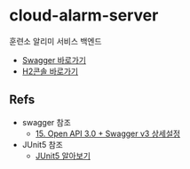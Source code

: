 # cloud-alarm-server
훈련소 알리미 서비스 백엔드

- [Swagger 바로가기](http://localhost:8080/swagger-ui/index.html?configUrl=/v3/api-docs/swagger-config)
- [H2콘솔 바로가기](http://localhost:8080/h2-console)

## Refs

- swagger 참조
    - [15. Open API 3.0 + Swagger v3 상세설정](https://blog.jiniworld.me/91)
- JUnit5 참조
    - [JUnit5 알아보기](https://beomseok95.tistory.com/303)
